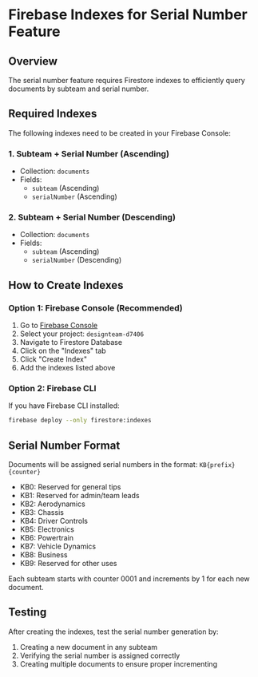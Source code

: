 # Firebase Indexes for Serial Number Feature

## Overview
The serial number feature requires Firestore indexes to efficiently query documents by subteam and serial number.

## Required Indexes
The following indexes need to be created in your Firebase Console:

### 1. Subteam + Serial Number (Ascending)
- Collection: `documents`
- Fields:
  - `subteam` (Ascending)
  - `serialNumber` (Ascending)

### 2. Subteam + Serial Number (Descending)
- Collection: `documents`
- Fields:
  - `subteam` (Ascending)
  - `serialNumber` (Descending)

## How to Create Indexes

### Option 1: Firebase Console (Recommended)
1. Go to [Firebase Console](https://console.firebase.google.com)
2. Select your project: `designteam-d7406`
3. Navigate to Firestore Database
4. Click on the "Indexes" tab
5. Click "Create Index"
6. Add the indexes listed above

### Option 2: Firebase CLI
If you have Firebase CLI installed:
```bash
firebase deploy --only firestore:indexes
```

## Serial Number Format
Documents will be assigned serial numbers in the format: `KB{prefix}{counter}`

- KB0: Reserved for general tips
- KB1: Reserved for admin/team leads
- KB2: Aerodynamics
- KB3: Chassis
- KB4: Driver Controls
- KB5: Electronics
- KB6: Powertrain
- KB7: Vehicle Dynamics
- KB8: Business
- KB9: Reserved for other uses

Each subteam starts with counter 0001 and increments by 1 for each new document.

## Testing
After creating the indexes, test the serial number generation by:
1. Creating a new document in any subteam
2. Verifying the serial number is assigned correctly
3. Creating multiple documents to ensure proper incrementing 